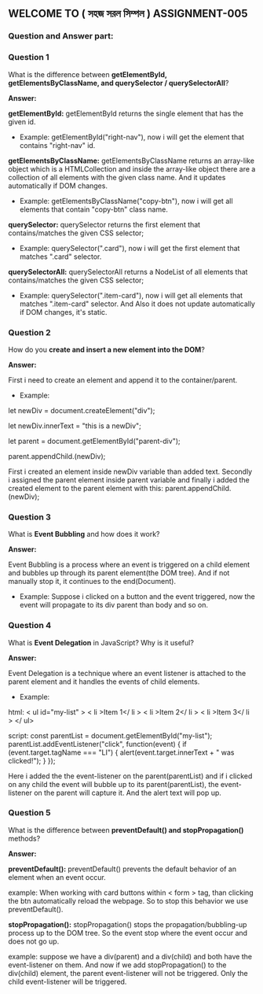 ## WELCOME TO ( সহজ সরল সিম্পল ) ASSIGNMENT-005

### Question and Answer part:


### Question 1
What is the difference between **getElementById, getElementsByClassName, and querySelector / querySelectorAll**?

**Answer:** 

**getElementById:** getElementById returns the single element that has the given id.
- Example: getElementById("right-nav"), now i will get the element that contains "right-nav" id.

**getElementsByClassName:** getElementsByClassName returns an array-like object which is a HTMLCollection and inside the array-like object there are a collection of all elements with the given class name. And it updates automatically if DOM changes.
- Example: getElementsByClassName("copy-btn"), now i will get all elements that contain "copy-btn" class name.

**querySelector:** querySelector returns the first element that contains/matches the given CSS selector;
- Example: querySelector(".card"), now i will get the first element that matches ".card" selector.

**querySelectorAll:** querySelectorAll returns a NodeList of all elements that contains/matches the given CSS selector;
- Example: querySelector(".item-card"), now i will get all elements that matches ".item-card" selector. And Also it does not update automatically if DOM changes, it's static.


### Question 2
How do you **create and insert a new element into the DOM**?

**Answer:** 

First i need to create an element and append it to the container/parent.
- Example: 

let newDiv = document.createElement("div");

let newDiv.innerText = "this is a newDiv";

let parent = document.getElementById("parent-div");

parent.appendChild.(newDiv);

First i created an element inside newDiv variable than added text. Secondly i assigned the parent element inside parent variable and finally i added the created element to the parent element with this: parent.appendChild.(newDiv);


### Question 3
What is **Event Bubbling** and how does it work?

**Answer:** 

Event Bubbling is a process where an event is triggered on a child element and bubbles up through its parent element(the DOM tree). And if not manually stop it, it continues to the end(Document).
- Example: Suppose i clicked on a button and the event triggered, now the event will propagate to its div parent than body and so on.


### Question 4
What is **Event Delegation** in JavaScript? Why is it useful?

**Answer:** 

Event Delegation is a technique where an event listener is attached to the parent element and it handles the events of child elements.

- Example: 

html:
 < ul id="my-list" >
  < li >Item 1</ li >
  < li >Item 2</ li >
  < li >Item 3</ li >
</ ul>

script:
  const parentList = document.getElementById("my-list");
  parentList.addEventListener("click", function(event) {
    if (event.target.tagName === "LI") {
      alert(event.target.innerText + " was clicked!");
    }
  });


  Here i added the the event-listener on the parent(parentList) and if i clicked on any child the event will bubble up to its parent(parentList), the event-listener on the parent will capture it. And the alert text will pop up.


### Question 5
What is the difference between **preventDefault() and stopPropagation()** methods?

**Answer:** 

**preventDefault():** preventDefault() prevents the default behavior of an element when an event occur.

example: When working with card buttons within < form > tag, than clicking the btn automatically reload the webpage. So to stop this behavior we use preventDefault().

**stopPropagation():** stopPropagation() stops the propagation/bubbling-up process up to the DOM tree. So the event stop where the event occur and does not go up.

example: suppose we have a div(parent) and a div(child) and both have the event-listener on them. And now if we add stopPropagation() to the div(child) element, the parent event-listener will not be triggered. Only the child event-listener will be triggered.

